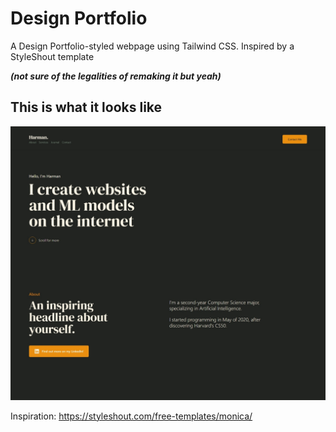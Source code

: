 # Design Portfolio

A Design Portfolio-styled webpage using Tailwind CSS. Inspired by a StyleShout template

***(not sure of the legalities of remaking it but yeah)***

## This is what it looks like

![capture](./captures/21-4-2023.jpeg)

Inspiration: https://styleshout.com/free-templates/monica/